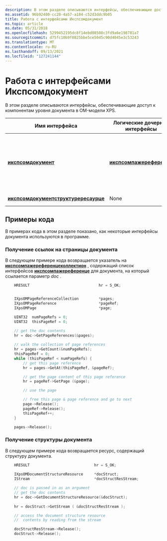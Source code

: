 ```yaml
---
description: В этом разделе описываются интерфейсы, обеспечивающие доступ к компонентам уровня документа в OM-модели XPS.
ms.assetid: 96b92480-cc28-4a57-a184-c52d3ddc9b05
title: Работа с интерфейсами Икспсомдокумент
ms.topic: article
ms.date: 05/31/2018
ms.openlocfilehash: 5299452195dc8f14ebd08508c3fd9a6e198781a7
ms.sourcegitcommit: d75fc10b9f0825bbe5ce5045c90d4045e3c53243
ms.translationtype: MT
ms.contentlocale: ru-RU
ms.lasthandoff: 09/13/2021
ms.locfileid: "127241144"
---
```

# <a name="working-with-ixpsomdocument-interfaces"></a>Работа с интерфейсами Икспсомдокумент

В этом разделе описываются интерфейсы, обеспечивающие доступ к компонентам уровня документа в OM-модели XPS.



| Имя интерфейса                                                                        | Логические дочерние интерфейсы                                      | Описание                                                                                                                                                                                                                                                                                                                 |
|---------------------------------------------------------------------------------------|---------------------------------------------------------------|-----------------------------------------------------------------------------------------------------------------------------------------------------------------------------------------------------------------------------------------------------------------------------------------------------------------------------|
| [**икспсомдокумент**](/windows/desktop/api/xpsobjectmodel/nn-xpsobjectmodel-ixpsomdocument)<br/>                                   | [**икспсомпажереференце**](/windows/desktop/api/xpsobjectmodel/nn-xpsobjectmodel-ixpsompagereference)<br/> | Представляет отдельную часть FixedDocument и привязывает коллекцию ссылок на страницы.<br/> [**Икспсомпажереференцеколлектион**](/windows/desktop/api/xpsobjectmodel/nn-xpsobjectmodel-ixpsompagereferencecollection) — это интерфейс сбора, который используется для прохода по интерфейсам [**икспсомпажереференце**](/windows/desktop/api/xpsobjectmodel/nn-xpsobjectmodel-ixpsompagereference) в документе.<br/> |
| [**икспсомдокументструктурересаурце**](/windows/desktop/api/xpsobjectmodel/nn-xpsobjectmodel-ixpsomdocumentstructureresource)<br/> | None<br/>                                               | Представляет часть Документструктуре.<br/>                                                                                                                                                                                                                                                                           |



 

## <a name="code-examples"></a>Примеры кода

В примерах кода в этом разделе показано, как некоторые интерфейсы документа используются в программе.

### <a name="get-the-page-references-of-a-document"></a>Получение ссылок на страницы документа

В следующем примере кода возвращается указатель на [**икспсомпажереференцеколлектион**](/windows/desktop/api/xpsobjectmodel/nn-xpsobjectmodel-ixpsompagereferencecollection) , содержащий список интерфейсов [**икспсомпажереференце**](/windows/desktop/api/xpsobjectmodel/nn-xpsobjectmodel-ixpsompagereference) для документа, на который ссылается параметр *doc* .


```C++
    HRESULT                               hr = S_OK;


    IXpsOMPageReferenceCollection         *pages;
    IXpsOMPageReference                   *pageRef;
    IXpsOMPage                            *page;

    UINT32  numPageRefs = 0;
    UINT32  thisPageRef = 0;

    // get the doc contents
    hr = doc->GetPageReferences(&pages);
        
    // walk the collection of page references
    hr = pages->GetCount(&numPageRefs);
    thisPageRef = 0;
    while (thisPageRef < numPageRefs) {
        // get this page reference
        hr = pages->GetAt(thisPageRef, &pageRef);

        // get the page content of this page reference
        hr = pageRef->GetPage (&page);

        // use the page

        // free this page & page reference and go to next
        page->Release();
        pageRef->Release();
        thisPageRef++;
    }

    pages->Release();
```



### <a name="get-the-document-structure-of-a-document"></a>Получение структуры документа

В следующем примере кода возвращается ресурс, содержащий структуру документа.


```C++
    HRESULT                             hr = S_OK;
    
    IXpsOMDocumentStructureResource     *docStruct;
    IStream                             *docStructResStream;

    // doc is passed in as an argument
    // get the doc contents
    hr = doc->GetDocumentStructureResource(&docStruct);
   
    hr = docStruct->GetStream ( &docStructResStream );

    // access the document structure resource 
    //  contents by reading from the stream

    docStructResStream->Release();
    docStruct->Release();

```



 

 




